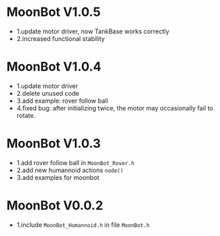 MoonBot V1.0.5
==============
* 1.update motor driver, now TankBase works correctly
* 2.increased functional stability

MoonBot V1.0.4
==============
* 1.update motor driver
* 2.delete unused code
* 3.add example: rover follow ball
* 4.fixed bug: after initializing twice, the motor may occasionally fail to rotate.

MoonBot V1.0.3
==============
* 1.add rover follow ball in `MoonBot_Rover.h`
* 2.add new humannoid actions `node()`
* 3.add examples for moonbot

MoonBot V0.0.2
==============
* 1.include `MoonBot_Humannoid.h` in file `MoonBot.h`

